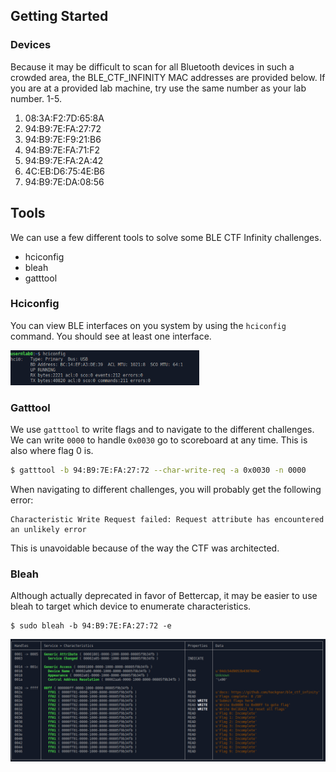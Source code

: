 ## Getting Started

### Devices

Because it may be difficult to scan for all Bluetooth devices in such a crowded area, the BLE_CTF_INFINITY MAC addresses are provided below. If you are at a provided lab machine, try use the same number as your lab number. 1-5.

1. 08:3A:F2:7D:65:8A
2. 94:B9:7E:FA:27:72
3. 94:B9:7E:F9:21:B6
4. 94:B9:7E:FA:71:F2
5. 94:B9:7E:FA:2A:42
6. 4C:EB:D6:75:4E:B6
7. 94:B9:7E:DA:08:56

## Tools

We can use a few different tools to solve some BLE CTF Infinity challenges.

- hciconfig
- bleah
- gatttool

### Hciconfig

You can view BLE interfaces on you system by using the `hciconfig` command. You should see at least one interface.

<img src="images/hciconfig.png" width="60%"/>

### Gatttool

We use `gatttool` to write flags and to navigate to the different challenges. We can write `0000` to handle `0x0030` go to scoreboard at any time. This is also where flag 0 is.
```bash
$ gatttool -b 94:B9:7E:FA:27:72 --char-write-req -a 0x0030 -n 0000
```

When navigating to different challenges, you will probably get the following error:
```
Characteristic Write Request failed: Request attribute has encountered an unlikely error
```
This is unavoidable because of the way the CTF was architected.


### Bleah

Although actually deprecated in favor of Bettercap, it may be easier to use bleah to target which device to enumerate characteristics.

```
$ sudo bleah -b 94:B9:7E:FA:27:72 -e
```

<img src="images/bleah_scoreboard.png"/>
